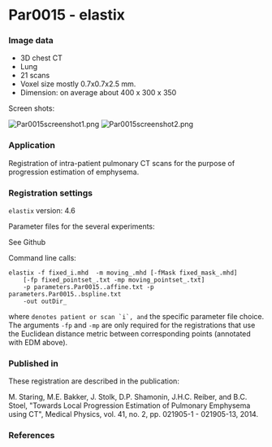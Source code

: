 # Par0015 - elastix

###  Image data

* 3D chest CT
* Lung
* 21 scans
* Voxel size mostly 0.7x0.7x2.5 mm.
* Dimension: on average about 400 x 300 x 350


Screen shots:

![Par0015screenshot1.png][1] ![Par0015screenshot2.png][2]

###  Application

Registration of intra-patient pulmonary CT scans for the purpose of progression estimation of emphysema.

###  Registration settings

`elastix` version: 4.6

Parameter files for the several experiments:

See Github

Command line calls:
    
    elastix -f fixed_i.mhd  -m moving_.mhd [-fMask fixed_mask_.mhd]
        [-fp fixed_pointset_.txt -mp moving_pointset_.txt]
        -p parameters.Par0015..affine.txt -p parameters.Par0015..bspline.txt
        -out outDir_


where `` denotes patient or scan `i`, and `` the specific parameter file choice. The arguments `-fp` and `-mp` are only required for the registrations that use the Euclidean distance metric between corresponding points (annotated with EDM above).

###  Published in

These registration are described in the publication:

M. Staring, M.E. Bakker, J. Stolk, D.P. Shamonin, J.H.C. Reiber, and B.C. Stoel, "Towards Local Progression Estimation of Pulmonary Emphysema using CT", Medical Physics, vol. 41, no. 2, pp. 021905-1 - 021905-13, 2014.

###  References

[1]: http://elastix.bigr.nl/wiki/images/6/6b/Par0015screenshot1.png
[2]: http://elastix.bigr.nl/wiki/images/9/90/Par0015screenshot2.png

